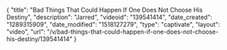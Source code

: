 {
    "title": "Bad Things That Could Happen If One Does Not Choose His Destiny",
    "description": "Jarred",
    "videoid": "139541414",
    "date_created": "1289315909",
    "date_modified": "1518127279",
    "type": "captivate",
    "layout": "video",
    "url": "\/v\/bad-things-that-could-happen-if-one-does-not-choose-his-destiny\/139541414"
}